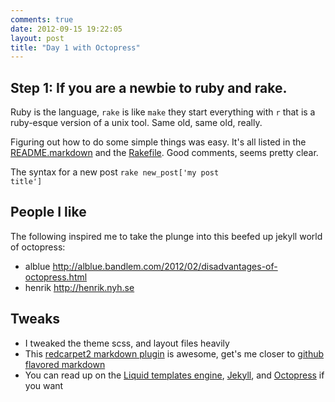 ```yaml
---
comments: true
date: 2012-09-15 19:22:05
layout: post
title: "Day 1 with Octopress"
---
```


## Step 1: If you are a newbie to ruby and rake. 

Ruby is the language, `rake` is like `make` they start everything with <code>r</code> that is a ruby-esque version of a unix tool. Same old, same old, really.

Figuring out how to do some simple things was easy. It's all listed in the [README.markdown][readme] and the [Rakefile][rakefile]. Good comments, seems pretty clear.

The syntax for a new post <code>rake new_post['my post title']</code>

## People I like 

The following inspired me to take the plunge into this beefed up jekyll world of octopress:
- alblue http://alblue.bandlem.com/2012/02/disadvantages-of-octopress.html
- henrik http://henrik.nyh.se
  
## Tweaks
- I tweaked the theme scss, and layout files heavily
- This [redcarpet2 markdown plugin][plugin] is awesome, get's me closer to [github flavored markdown][gfm]
- You can read up on the [Liquid templates engine][liquid], [Jekyll][jekyll], and [Octopress][octopress] if you want

[readme]: https://github.com/imathis/octopress/blob/master/README.markdown
[rakefile]: https://github.com/imathis/octopress/blob/master/Rakefile
[plugin]: https://github.com/nono/Jekyll-plugins
[gfm]: http://github.github.com/github-flavored-markdown/
[liquid]: https://github.com/Shopify/liquid/wiki/Liquid-for-Programmers
[jekyll]: https://github.com/mojombo/jekyll#readme
[octopress]: https://github.com/imathis/octopress#readme